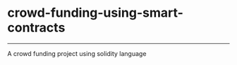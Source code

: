 # crowd-funding-using-smart-contracts
--------------------------------------
A crowd funding project using solidity language
